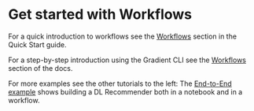 # Get started with Workflows

For a quick introduction to workflows see the [Workflows](/get-started/quick-start#create-a-workflow) section in the Quick Start guide.

For a step-by-step introduction using the Gradient CLI see the [Workflows](/explore-train-deploy/workflows/getting-started-with-workflows) section of the docs.

For more examples see the other tutorials to the left: The [End-to-End example](/get-started/tutorials-list/end-to-end-example) shows building a DL Recommender both in a notebook and in a workflow.

